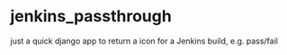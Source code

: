 jenkins_passthrough
===================

just a quick django app to return a icon for a Jenkins build, e.g. pass/fail